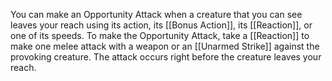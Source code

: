 You can make an Opportunity Attack when a creature that you can see leaves your reach using its action, its [[Bonus Action]], its [[Reaction]], or one of its speeds. To make the Opportunity Attack, take a [[Reaction]] to make one melee attack with a weapon or an [[Unarmed Strike]] against the provoking creature. The attack occurs right before the creature leaves your reach.
